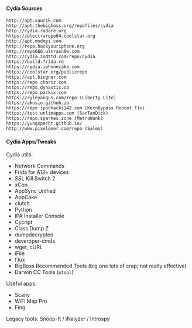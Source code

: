 #### Cydia Sources
```
http://apt.saurik.com
http://apt.thebigboss.org/repofiles/cydia
http://cydia.radare.org
https://electrarepo64.coolstar.org
http://apt.modmyi.com
http://repo.hackyouriphone.org
http://repo666.ultrasn0w.com
http://cydia.zodttd.com/repo/cydia
https://build.frida.re
https://cydia.iphonecake.com
https://coolstar.org/publicrepo
https://apt.bingner.com
https://repo.chariz.com
https://repo.dynastic.co
https://repo.packix.com
https://ryleyangus.com/repo (Liberty Lite)
https://akusio.github.io
https://repo.ipodhacks142.com (KernBypass Reboot Fix)
https://test.unlimapps.com (SanTanDick)
https://repo.sparkes.zone (MetroWank)
https://yungspecht.github.io/
http://www.pixelomer.com/repo (Saleo)
```

#### Cydia Apps/Tweaks

Cydia utils:

- Network Commands
- Frida for A12+ devices
- SSL Kill Switch 2
- xCon
- AppSync Unified
- AppCake
- clutch
- Python
- IPA Installer Console
- Cycript
- Class Dump Z
- dumpdecrypted
- deveroper-cmds
- wget, cURL
- iFile
- f.lux
- BigBoss Recommended Tools (big one lots of crap; not really effective)
- Darwin CC Tools (`otool`)

Useful apps:

- Scany
- WiFi Map Pro
- Fing

Legacy tools: Snoop-It / iNalyzer / Introspy
